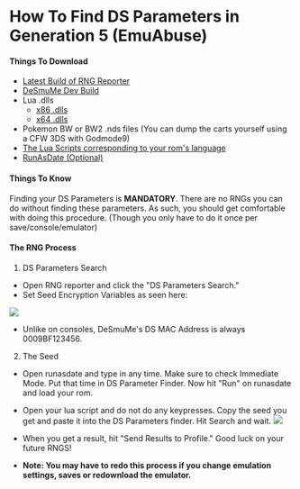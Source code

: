 # How To Find DS Parameters in Generation 5 (EmuAbuse)

#### Things To Download
- [Latest Build of RNG Reporter](https://ci.appveyor.com/project/Admiral-Fish/rngreporter/build/artifacts)
- [DeSmuMe Dev Build](https://sourceforge.net/projects/desmume/files/desmume/0.9.11/desmume-0.9.11-win32-dev.zip/download)
- Lua .dlls
  - [x86 .dlls](https://www.dropbox.com/s/2o4hdphn7j9z349/lua-dll-x86.zip?dl=0)
  - [x64 .dlls](https://www.dropbox.com/s/t8yttukleqserzp/lua-dll-x64.rar?dl=0)
- Pokemon BW or BW2 .nds files (You can dump the carts yourself using a CFW 3DS with Godmode9)
- [The Lua Scripts corresponding to your rom's language](http://pokerng.forumcommunity.net/?t=56443955)
- [RunAsDate (Optional)](https://runasdate.en.softonic.com/)

#### Things To Know
Finding your DS Parameters is **MANDATORY**. There are no RNGs you can do without finding these parameters. As such, you should get comfortable with doing this procedure. (Though you only have to do it once per save/console/emulator)

#### The RNG Process
1. DS Parameters Search
- Open RNG reporter and click the "DS Parameters Search."
- Set Seed Encryption Variables as seen here: 

![](https://snag.gy/QF6Rfk.jpg)

- Unlike on consoles, DeSmuMe's DS MAC Address is always 0009BF123456.

2. The Seed
 - Open runasdate and type in any time. Make sure to check Immediate Mode. Put that time in DS Parameter Finder. Now hit "Run" on runasdate and load your rom.
 - Open your lua script and do not do any keypresses. Copy the seed you get and paste it into the DS Parameters finder. Hit Search and wait.
 ![](https://snag.gy/hTDiae.jpg)
 - When you get a result, hit "Send Results to Profile." Good luck on your future RNGS!


- **Note: You may have to redo this process if you change emulation settings, saves or redownload the emulator.**
